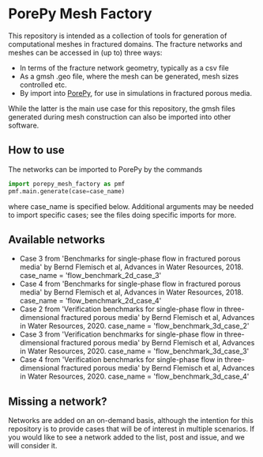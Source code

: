 # PorePy Mesh Factory
This repository is intended as a collection of tools for generation of computational meshes in fractured domains. The fracture networks and meshes can be accessed in (up to) three ways:
* In terms of the fracture network geometry, typically as a csv file
* As a gmsh .geo file, where the mesh can be generated, mesh sizes controlled etc.
* By import into [PorePy](https://github.com/pmgbergen/porepy), for use in simulations in fractured porous media.

While the latter is the main use case for this repository, the gmsh files generated during mesh construction can also be imported into other software.


## How to use
The networks can be imported to PorePy by the commands

```python
import porepy_mesh_factory as pmf
pmf.main.generate(case=case_name)
```

where case_name is specified below. Additional arguments may be needed to import specific cases; see the files doing specific imports for more.

## Available networks
* Case 3 from 'Benchmarks for single-phase flow in fractured porous media' by Bernd Flemisch et al, Advances in Water Resources, 2018. case_name = 'flow_benchmark_2d_case_3'
* Case 4 from 'Benchmarks for single-phase flow in fractured porous media' by Bernd Flemisch et al, Advances in Water Resources, 2018. case_name = 'flow_benchmark_2d_case_4'
* Case 2 from 'Verification benchmarks for single-phase flow in three-dimensional fractured porous media' by Bernd Flemisch et al, Advances in Water Resources, 2020. case_name = 'flow_benchmark_3d_case_2'
* Case 3 from 'Verification benchmarks for single-phase flow in three-dimensional fractured porous media' by Bernd Flemisch et al, Advances in Water Resources, 2020. case_name = 'flow_benchmark_3d_case_3'
* Case 4 from 'Verification benchmarks for single-phase flow in three-dimensional fractured porous media' by Bernd Flemisch et al, Advances in Water Resources, 2020. case_name = 'flow_benchmark_3d_case_4'


## Missing a network?
Networks are added on an on-demand basis, although the intention for this repository is to provide cases that will be of interest in multiple scenarios. If you would like to see a network added to the list, post and issue, and we will consider it.
